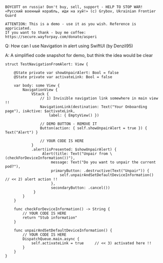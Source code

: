 ```
BOYCOTT on russia! Don't buy, sell, support - HELP TO STOP WAR!
«Русский военный корабль, иди на хуй!» (c) Grybov, Ukrainian Frontier Guard

ATTENTION: This is a demo - use it as you wish. Reference is appriciated.
If you want to thank - buy me coffee: https://secure.wayforpay.com/donate/asperi
```

Q: How can I use Navigation in alert using SwiftUI (by Denzil95)

A: A simplified code snapshot for demo, but think the idea would be clear

    struct TestNavigationFromAlert: View {
    
        @State private var showUnpairAlert: Bool = false
        @State private var activateLink: Bool = false
    
        var body: some View {
            NavigationView {
                VStack {
                    // 1) Invisible navigation link somewhere in main view !!
                    NavigationLink(destination: Text("Your Onboarding page"), isActive: $activateLink,
                        label: { EmptyView() })

                    // DEMO BUTTON - REMOVE IT
                    Button(action: { self.showUnpairAlert = true }) { Text("Alert") }
    
                    // YOUR CODE IS HERE
                }
                .alert(isPresented: $showUnpairAlert) {
                     Alert(title: Text("Unpair from \(checkForDeviceInformation())"), 
                         message: Text("Do you want to unpair the current pod?"), 
                         primaryButton: .destructive(Text("Unpair")) {
                             self.unpairAndSetDefaultDeviceInformation()     // << 2) alert action !!
                         }, 
                         secondaryButton: .cancel())
                 }
            }
        }
    
        func checkForDeviceInformation() -> String {
            // YOUR CODE IS HERE
            return "Stub information"
        }
    
        func unpairAndSetDefaultDeviceInformation() {
            // YOUR CODE IS HERE
            DispatchQueue.main.async {
                self.activateLink = true     // << 3) activated here !!
            }
        }
    }
    
